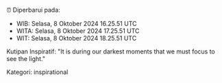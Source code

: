 ⏰ Diperbarui pada:
- WIB: Selasa, 8 Oktober 2024 16.25.51 UTC
- WITA: Selasa, 8 Oktober 2024 17.25.51 UTC
- WIT: Selasa, 8 Oktober 2024 18.25.51 UTC

Kutipan Inspiratif:
"It is during our darkest moments that we must focus to see the light."


Kategori: inspirational

